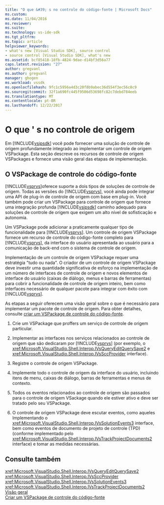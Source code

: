 ```yaml
---
title: "O que &#39; s no controle do código-fonte | Microsoft Docs"
ms.custom: 
ms.date: 11/04/2016
ms.reviewer: 
ms.suite: 
ms.technology: vs-ide-sdk
ms.tgt_pltfrm: 
ms.topic: article
helpviewer_keywords:
- what's new [Visual Studio SDK], source control
- source control [Visual Studio SDK], what's new
ms.assetid: bcf85418-18fb-4824-9dae-d14bf3d56a77
caps.latest.revision: "27"
author: gregvanl
ms.author: gregvanl
manager: ghogen
ms.workload: vssdk
ms.openlocfilehash: 9fc1c5956a4d3c20f8b9abec36d554f3ec56c8c9
ms.sourcegitcommit: 32f1a690fc445f9586d53698fc82c7debd784eeb
ms.translationtype: MT
ms.contentlocale: pt-BR
ms.lasthandoff: 12/22/2017
---
```

# <a name="what39s-new-in-source-control"></a>O que &#39; s no controle de origem
Em [!INCLUDE[vsipsdk](../../extensibility/includes/vsipsdk_md.md)] você pode fornecer uma solução de controle de origem profundamente integrado ao implementar um controle de origem VSPackage. Esta seção descreve os recursos de controle de origem VSPackages e fornece uma visão geral das etapas de implementação.  
  
## <a name="the-source-control-vspackage"></a>O VSPackage de controle do código-fonte  
 [!INCLUDE[vsprvs](../../code-quality/includes/vsprvs_md.md)]oferece suporte a dois tipos de soluções de controle de origem. Todas as versões do [!INCLUDE[vsprvs](../../code-quality/includes/vsprvs_md.md)], você ainda pode integrar uma API de plug-in de controle de origem com base em plug-in. Você também pode criar um VSPackage para controle de origem que fornece uma integração profunda [!INCLUDE[vsipsdk](../../extensibility/includes/vsipsdk_md.md)] caminho adequado para soluções de controle de origem que exigem um alto nível de sofisticação e autonomia.  
  
 Um VSPackage pode adicionar a praticamente qualquer tipo de funcionalidade para [!INCLUDE[vsprvs](../../code-quality/includes/vsprvs_md.md)]. Um controle de origem VSPackage fornece um recurso de controle do código-fonte completo para [!INCLUDE[vsprvs](../../code-quality/includes/vsprvs_md.md)], da interface do usuário apresentada ao usuário para a comunicação de back-end com o sistema de controle de origem.  
  
 Implementação de um controle de origem VSPackage requer uma estratégia "tudo ou nada". O criador de um controle de origem VSPackage deve investir uma quantidade significativa de esforço na implementação de um número de interfaces de controle de origem e novos elementos de interface do usuário (caixas de diálogo, menus e barras de ferramentas) para cobrir a funcionalidade de controle de origem inteiro, bem como interfaces necessário de qualquer pacote para integrar com êxito com [!INCLUDE[vsprvs](../../code-quality/includes/vsprvs_md.md)].  
  
 As etapas a seguir oferecem uma visão geral sobre o que é necessário para implementar um pacote de controle de origem. Para obter detalhes, consulte [criar um VSPackage de controle do código-fonte](../../extensibility/internals/creating-a-source-control-vspackage.md).  
  
1.  Crie um VSPackage que proffers um serviço de controle de origem particular.  
  
2.  Implementar as interfaces nos serviços relacionados ao controle de origem que são dedicaram por [!INCLUDE[vsprvs](../../code-quality/includes/vsprvs_md.md)] (por exemplo, o <xref:Microsoft.VisualStudio.Shell.Interop.IVsQueryEditQuerySave2> e <xref:Microsoft.VisualStudio.Shell.Interop.IVsSccProvider> interface).  
  
3.  Registre o controle de origem VSPackage.  
  
4.  Implemente todo o controle de origem da interface do usuário, incluindo itens de menu, caixas de diálogo, barras de ferramentas e menus de contexto.  
  
5.  Todos os eventos relacionados ao controle de origem são passados para o controle de origem VSackage quando ele estiver ativo e deve ser tratado pelo seu VSPackage.  
  
6.  O controle de origem VSPackage deve escutar eventos, como aqueles Implementando o <xref:Microsoft.VisualStudio.Shell.Interop.IVsSolutionEvents3> interface, bem como eventos de documento de projeto de controle (TPD) (conforme implementado pelo <xref:Microsoft.VisualStudio.Shell.Interop.IVsTrackProjectDocuments2> interface) e tomar as medidas necessárias.  
  
## <a name="see-also"></a>Consulte também  
 <xref:Microsoft.VisualStudio.Shell.Interop.IVsQueryEditQuerySave2>   
 <xref:Microsoft.VisualStudio.Shell.Interop.IVsSccProvider>   
 <xref:Microsoft.VisualStudio.Shell.Interop.IVsSolutionEvents3>   
 <xref:Microsoft.VisualStudio.Shell.Interop.IVsTrackProjectDocuments2>   
 [Visão geral](../../extensibility/internals/source-control-integration-overview.md)   
 [Criar um VSPackage de controle do código-fonte](../../extensibility/internals/creating-a-source-control-vspackage.md)